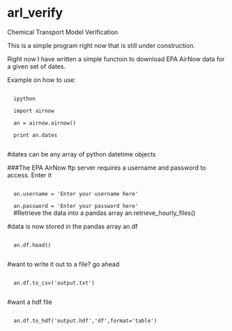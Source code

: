 # arl_verify
Chemical Transport Model Verification


This is a simple program right now that is still under construction.  

Right now I have written a simple functoin to download EPA AirNow data for a given set of dates.  

Example on how to use:

  <code>
  ipython 
  </code>
  
  <code>
  import airnow 
  </code>
  
  <code>
  an = airnow.airnow()
  </code>
  
  <code>
  print an.dates
  </code>
  
  #dates can be any array of python datetime objects
  
  ###The EPA AirNow ftp server requires a username and
  password to access.  Enter it
  
  <code>
  an.username = 'Enter your username here'
  </code>
  
  <code>
  an.password = 'Enter your password here'
  </code>
  #Retrieve the data into a pandas array
  an.retrieve_hourly_files()
  
  #data is now stored in the pandas array an.df
  
  <code>
  an.df.head()
  </code>
  
  
  #want to write it out to a file? go ahead
  
  <code>
  an.df.to_csv('output.txt')
  </code>
  
  #want a hdf file
  
  <code>
  an.df.to_hdf('output.hdf','df',format='table')
  </code>
  
  
